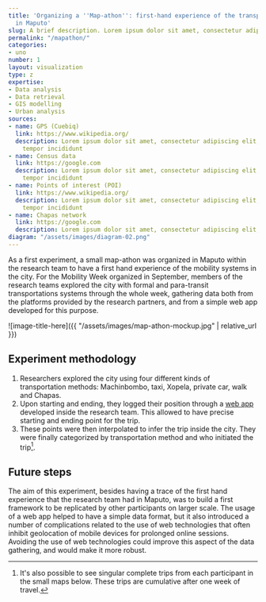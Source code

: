 ```yaml
---
title: 'Organizing a ''Map-athon'': first-hand experience of the transportation system
  in Maputo'
slug: A brief description. Lorem ipsum dolor sit amet, consectetur adipiscing elit, sed do eiusmod tempor incididunt ut labore et dolore magna aliqua.
permalink: "/mapathon/"
categories:
- uno
number: 1
layout: visualization
type: z
expertise:
- Data analysis
- Data retrieval
- GIS modelling
- Urban analysis
sources:
- name: GPS (Cuebiq)
  link: https://www.wikipedia.org/
  description: Lorem ipsum dolor sit amet, consectetur adipiscing elit, sed do eiusmod
    tempor incididunt
- name: Census data
  link: https://google.com
  description: Lorem ipsum dolor sit amet, consectetur adipiscing elit, sed do eiusmod
    tempor incididunt
- name: Points of interest (POI)
  link: https://www.wikipedia.org/
  description: Lorem ipsum dolor sit amet, consectetur adipiscing elit, sed do eiusmod
    tempor incididunt
- name: Chapas network
  link: https://google.com
  description: Lorem ipsum dolor sit amet, consectetur adipiscing elit, sed do eiusmod tempor incididunt
diagram: "/assets/images/diagram-02.png"
---
```


As a first experiment, a small map-athon was organized in Maputo within the research team to have a first hand experience of the mobility systems in the city. For the Mobility Week organized in September, members of the research teams explored the city with formal and para-transit transportations systems through the whole week, gathering data both from the platforms provided by the research partners, and from a simple web app developed for this purpose.

![image-title-here]({{ "/assets/images/map-athon-mockup.jpg" | relative_url }})

## Experiment methodology
1. Researchers explored the city using four different kinds of transportation methods: Machinbombo, taxi, Xopela, private car, walk and Chapas.
2. Upon starting and ending, they logged their position through a [web app](https://densitydesign.github.io/map-uto/) developed inside the research team. This allowed to have precise starting and ending point for the trip.
3. These points were then interpolated to infer the trip inside the city. They were finally categorized by transportation method and who initiated the trip[^1].

## Future steps
The aim of this experiment, besides having a trace of the first hand experience that the research team had in Maputo, was to build a first framework to be replicated by other participants on larger scale.
The usage of a web app helped to have a simple data format, but it also introduced a number of complications related to the use of web technologies that often inhibit geolocation of mobile devices for prolonged online sessions.
Avoiding the use of web technologies could improve this aspect of the data gathering, and would make it more robust.

[^1]: It's also possible to see singular complete trips from each participant in the small maps below. These trips are cumulative after one week of travel.
